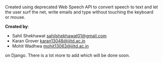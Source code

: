 Created using deprecated Web Speech API to convert speech to text and let the user surf the net, write emails and type without touching the keyboard or mouse.

**Created by**:


* Sahil Shekhawat  <sahilshekhawat01@gmail.com>
* Karan Grover     <karan13048@iiitd.ac.in>
* Mohit Wadhwa     <mohit13063@iiitd.ac.in>

on Django. There is a lot more to add which will be done soon.
